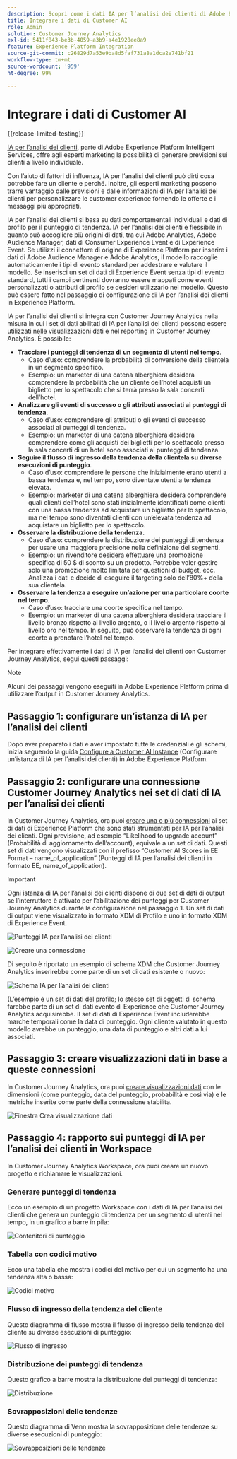 ```yaml
---
description: Scopri come i dati IA per l’analisi dei clienti di Adobe Experience Platform si integrano con Workspace in Customer Journey Analytics.
title: Integrare i dati di Customer AI
role: Admin
solution: Customer Journey Analytics
exl-id: 5411f843-be3b-4059-a3b9-a4e1928ee8a9
feature: Experience Platform Integration
source-git-commit: c26829d7a53e9ba8d5faf731a8a1dca2e741bf21
workflow-type: tm+mt
source-wordcount: '959'
ht-degree: 99%

---
```


# Integrare i dati di Customer AI

{{release-limited-testing}}

[IA per l’analisi dei clienti](https://experienceleague.adobe.com/docs/experience-platform/intelligent-services/customer-ai/overview.html?lang=it), parte di Adobe Experience Platform Intelligent Services, offre agli esperti marketing la possibilità di generare previsioni sui clienti a livello individuale.

Con l’aiuto di fattori di influenza, IA per l’analisi dei clienti può dirti cosa potrebbe fare un cliente e perché. Inoltre, gli esperti marketing possono trarre vantaggio dalle previsioni e dalle informazioni di IA per l’analisi dei clienti per personalizzare le customer experience fornendo le offerte e i messaggi più appropriati.

IA per l’analisi dei clienti si basa su dati comportamentali individuali e dati di profilo per il punteggio di tendenza. IA per l’analisi dei clienti è flessibile in quanto può accogliere più origini di dati, tra cui Adobe Analytics, Adobe Audience Manager, dati di Consumer Experience Event e di Experience Event. Se utilizzi il connettore di origine di Experience Platform per inserire i dati di Adobe Audience Manager e Adobe Analytics, il modello raccoglie automaticamente i tipi di evento standard per addestrare e valutare il modello. Se inserisci un set di dati di Experience Event senza tipi di evento standard, tutti i campi pertinenti dovranno essere mappati come eventi personalizzati o attributi di profilo se desideri utilizzarlo nel modello. Questo può essere fatto nel passaggio di configurazione di IA per l’analisi dei clienti in Experience Platform.

IA per l’analisi dei clienti si integra con Customer Journey Analytics nella misura in cui i set di dati abilitati di IA per l’analisi dei clienti possono essere utilizzati nelle visualizzazioni dati e nel reporting in Customer Journey Analytics. È possibile:

* **Tracciare i punteggi di tendenza di un segmento di utenti nel tempo**.
   * Caso d’uso: comprendere la probabilità di conversione della clientela in un segmento specifico.
   * Esempio: un marketer di una catena alberghiera desidera comprendere la probabilità che un cliente dell’hotel acquisti un biglietto per lo spettacolo che si terrà presso la sala concerti dell’hotel.
* **Analizzare gli eventi di successo o gli attributi associati ai punteggi di tendenza**.
   * Caso d’uso: comprendere gli attributi o gli eventi di successo associati ai punteggi di tendenza.
   * Esempio: un marketer di una catena alberghiera desidera comprendere come gli acquisti dei biglietti per lo spettacolo presso la sala concerti di un hotel sono associati ai punteggi di tendenza.
* **Seguire il flusso di ingresso della tendenza della clientela su diverse esecuzioni di punteggio**.
   * Caso d’uso: comprendere le persone che inizialmente erano utenti a bassa tendenza e, nel tempo, sono diventate utenti a tendenza elevata.
   * Esempio: marketer di una catena alberghiera desidera comprendere quali clienti dell’hotel sono stati inizialmente identificati come clienti con una bassa tendenza ad acquistare un biglietto per lo spettacolo, ma nel tempo sono diventati clienti con un’elevata tendenza ad acquistare un biglietto per lo spettacolo.
* **Osservare la distribuzione della tendenza**.
   * Caso d’uso: comprendere la distribuzione dei punteggi di tendenza per usare una maggiore precisione nella definizione dei segmenti.
   * Esempio: un rivenditore desidera effettuare una promozione specifica di 50 $ di sconto su un prodotto. Potrebbe voler gestire solo una promozione molto limitata per questioni di budget, ecc. Analizza i dati e decide di eseguire il targeting solo dell’80%+ della sua clientela.
* **Osservare la tendenza a eseguire un’azione per una particolare coorte nel tempo**.
   * Caso d’uso: tracciare una coorte specifica nel tempo.
   * Esempio: un marketer di una catena alberghiera desidera tracciare il livello bronzo rispetto al livello argento, o il livello argento rispetto al livello oro nel tempo. In seguito, può osservare la tendenza di ogni coorte a prenotare l’hotel nel tempo.

Per integrare effettivamente i dati di IA per l’analisi dei clienti con Customer Journey Analytics, segui questi passaggi:

>[!NOTE]
>
>Alcuni dei passaggi vengono eseguiti in Adobe Experience Platform prima di utilizzare l’output in Customer Journey Analytics.


## Passaggio 1: configurare un’istanza di IA per l’analisi dei clienti

Dopo aver preparato i dati e aver impostato tutte le credenziali e gli schemi, inizia seguendo la guida [Configure a Customer AI Instance](https://experienceleague.adobe.com/docs/experience-platform/intelligent-services/customer-ai/user-guide/configure.html?lang=it) (Configurare un’istanza di IA per l’analisi dei clienti) in Adobe Experience Platform.

## Passaggio 2: configurare una connessione Customer Journey Analytics nei set di dati di IA per l’analisi dei clienti

In Customer Journey Analytics, ora puoi [creare una o più connessioni](/help/connections/create-connection.md) ai set di dati di Experience Platform che sono stati strumentati per IA per l’analisi dei clienti. Ogni previsione, ad esempio “Likelihood to upgrade account” (Probabilità di aggiornamento dell’account), equivale a un set di dati. Questi set di dati vengono visualizzati con il prefisso “Customer AI Scores in EE Format – name_of_application” (Punteggi di IA per l’analisi dei clienti in formato EE, name_of_application).

>[!IMPORTANT]
>
>Ogni istanza di IA per l’analisi dei clienti dispone di due set di dati di output se l’interruttore è attivato per l’abilitazione dei punteggi per Customer Journey Analytics durante la configurazione nel passaggio 1. Un set di dati di output viene visualizzato in formato XDM di Profilo e uno in formato XDM di Experience Event.

![Punteggi IA per l’analisi dei clienti](assets/cai-scores.png)

![Creare una connessione](assets/create-conn.png)

Di seguito è riportato un esempio di schema XDM che Customer Journey Analytics inserirebbe come parte di un set di dati esistente o nuovo:

![Schema IA per l’analisi dei clienti](assets/cai-schema.png)

(L’esempio è un set di dati del profilo; lo stesso set di oggetti di schema farebbe parte di un set di dati evento di Experience che Customer Journey Analytics acquisirebbe. Il set di dati di Experience Event includerebbe marche temporali come la data di punteggio. Ogni cliente valutato in questo modello avrebbe un punteggio, una data di punteggio e altri dati a lui associati.

## Passaggio 3: creare visualizzazioni dati in base a queste connessioni

In Customer Journey Analytics, ora puoi [creare visualizzazioni dati](/help/data-views/create-dataview.md) con le dimensioni (come punteggio, data del punteggio, probabilità e così via) e le metriche inserite come parte della connessione stabilita.

![Finestra Crea visualizzazione dati](assets/create-dataview.png)

## Passaggio 4: rapporto sui punteggi di IA per l’analisi dei clienti in Workspace

In Customer Journey Analytics Workspace, ora puoi creare un nuovo progetto e richiamare le visualizzazioni.

### Generare punteggi di tendenza

Ecco un esempio di un progetto Workspace con i dati di IA per l’analisi dei clienti che genera un punteggio di tendenza per un segmento di utenti nel tempo, in un grafico a barre in pila:

![Contenitori di punteggio](assets/workspace-scores.png)

### Tabella con codici motivo

Ecco una tabella che mostra i codici del motivo per cui un segmento ha una tendenza alta o bassa:

![Codici motivo](assets/reason-codes.png)

### Flusso di ingresso della tendenza del cliente

Questo diagramma di flusso mostra il flusso di ingresso della tendenza del cliente su diverse esecuzioni di punteggio:

![Flusso di ingresso](assets/flow.png)

### Distribuzione dei punteggi di tendenza

Questo grafico a barre mostra la distribuzione dei punteggi di tendenza:

![Distribuzione](assets/distribution.png)

### Sovrapposizioni delle tendenze

Questo diagramma di Venn mostra la sovrapposizione delle tendenze su diverse esecuzioni di punteggio:

![Sovrapposizioni delle tendenze](assets/venn.png)

